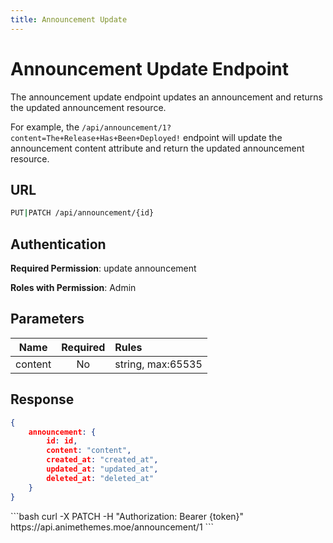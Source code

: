 ```yaml
---
title: Announcement Update
---
```


<Block>

# Announcement Update Endpoint

The announcement update endpoint updates an announcement and returns the updated announcement resource.

For example, the `/api/announcement/1?content=The+Release+Has+Been+Deployed!` endpoint will update the announcement content attribute and return the updated announcement resource.

## URL

```sh
PUT|PATCH /api/announcement/{id}
```

## Authentication

**Required Permission**: update announcement

**Roles with Permission**: Admin

## Parameters

| Name    | Required | Rules             |
| :-----: | :------: | :---------------- |
| content | No       | string, max:65535 |

## Response

```json
{
    announcement: {
        id: id,
        content: "content",
        created_at: "created_at",
        updated_at: "updated_at",
        deleted_at: "deleted_at"
    }
}
```

<Example>

<CURL>
```bash
curl -X PATCH -H "Authorization: Bearer {token}" https://api.animethemes.moe/announcement/1
```
</CURL>

</Example>

</Block>